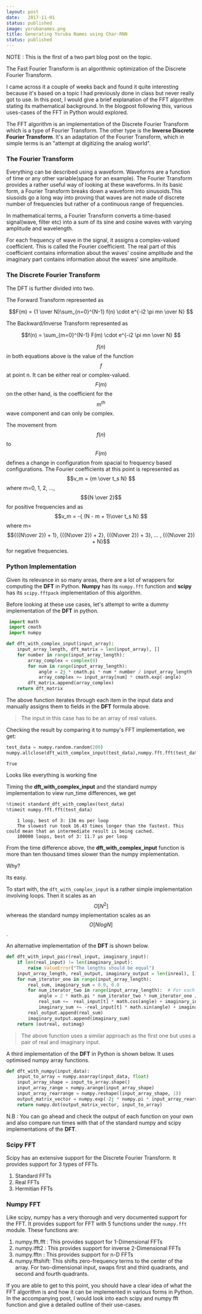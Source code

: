 ```yaml
---
layout: post
date:   2017-11-01
status: published
image: yorubanames.png 
title: Generating Yoruba Names using Char-RNN
status: published
---
```



NOTE : This is the first of a two part blog post on the topic.

The Fast Fourier Transform is an algorithmic optimization of the Discrete Fourier Transform.

 I came across it a couple of weeks back and found it quite interesting because it's based on a topic I had previously done in class but never really got to use. In this post, I would give a brief explanation of the FFT algorithm stating its mathematical background. In the blogpost following this, various uses-cases of the FFT in Python would explored.


The FFT algorithm is an implementation of the Discrete Fourier Transform which is a type of Fourier Transform. The other type is the  __Inverse Discrete Fourier Transform__. It's an adaptation of the Fourier Transform, which in simple terms is an "attempt at digitizing the analog world".

### The Fourier Transform
Everything can be described using a waveform. Waveforms are a function of time or any other variable(space for an example). The Fourier Transform provides a rather useful way of looking at these waveforms. 
In its basic form, a Fourier Transform breaks down a waveform into sinusoids.This siusoids go a long way into proving that waves are not made of discrete number of frequencies but rather of a continuous range of frequencies. 

In mathematical terms, a Fourier Transform converts a time-based signal(wave, filter etc) into a sum of its sine and cosine waves with varying amplitude and wavelength.

For each frequency of wave in the signal, it assigns a complex-valued coefficient. This is called the Fourier coefficient.
The real part of this coefficient contains information about the waves' cosine amplitude and the imaginary part contains information about the waves' sine amplitude.


### The Discrete Fourier Transform
The DFT is further divided into two.


The Forward Transform represented as


$$F(m)  = {1 \over N}\sum_{n=0}^{N-1} f(n) \cdot e^{-i2 \pi mn \over N} $$  
      

The Backward/Inverse Transform represented as


$$f(n)  = \sum_{m=0}^{N-1} F(m) \cdot e^{-i2 \pi mn \over N} $$        


$$ f(n) $$ in both equations above is the value of the function $$ f $$ at point n. It can be either real or complex-valued.
$$ F(m) $$ on the other hand, is the coefficient for the $$ m^{th} $$ wave component and can only be complex. 


The movement from $$ f(n) $$ to $$ F(m) $$ defines a change in configuration from spacial to frequency based configurations. The Fourier coefficients at this point is represented as $$v_m  = {m \over t_s N} $$ where m=0, 1, 2, ..., $${N \over 2}$$    for positive frequencies and as $$v_m  = -{ (N - m + 1)\over t_s N} $$ where m=$${({N\over 2}) + 1}, {({N\over 2}) + 2}, {({N\over 2}) + 3}, ... , {({N\over 2})  + N}$$ for negative frequencies.



### Python Implementation

Given its relevance in so many areas, there are a lot of wrappers for computing the __DFT__ in Python. __Numpy__ has its ```numpy.fft``` function and __scipy__ has its ```scipy.fftpack``` implementation of this algorithm. 

Before looking at these use cases, let's attempt to write a dummy implementation of the __DFT__ in python.

```python 
 import math 
 import cmath
 import numpy
```


```python
def dft_with_complex_input(input_array):
    input_array_length, dft_matrix = len(input_array), [] 
    for number in range(input_array_length):  
        array_complex = complex(0)
        for num in range(input_array_length):
            angle = 2j * cmath.pi * num * number / input_array_length 
            array_complex += input_array[num] * cmath.exp(-angle)
        dft_matrix.append(array_complex)
    return dft_matrix
```

The above function iterates through each item in the input data and manually assigns them to fields in the __DFT__ formula above. 

>The input in this case has to be an array of real values.

Checking the result by comparing it to numpy's FFT implementation, we get:

```python
test_data = numpy.random.random(200)
numpy.allclose(dft_with_complex_input(test_data),numpy.fft.fft(test_data))
```
    True

Looks like everything is working fine

Timing the __dft_with_complex_input__ and the standard numpy implementation to view run_time differences, we get

```python
%timeit standard_dft_with_complex(test_data)
%timeit numpy.fft.fft(test_data)
```

```
    1 loop, best of 3: 136 ms per loop
    The slowest run took 16.43 times longer than the fastest. This could mean that an intermediate result is being cached.
    100000 loops, best of 3: 11.7 µs per loop

```

From the time difference above, the **__dft_with_complex_input__** function is more than ten thousand times slower than the numpy implementation.

Why?

Its easy. 

To start with, the `dft_with_complex_input` is a rather simple implementation involving loops.
Then it scales as an $$O[N^2]$$ whereas the standard numpy implementation scales as an  $$O[N log N]$$ .



An alternative implementation of the __DFT__ is shown below.

```python
def dft_with_input_pair(real_input, imaginary_input):
    if len(real_input) != len(imaginary_input):
        raise ValueError("The lengths should be equal")
	input_array_length, real_output, imaginary_output = len(inreal), [], []
    for num_iterator_one in range(input_array_length):
        real_sum, imaginary_sum = 0.0, 0.0
		for num_iterator_two in range(input_array_length):  # For each input element
			angle = 2 * math.pi * num_iterator_two * num_iterator_one / input_array_length
			real_sum +=  real_input[t] * math.cos(angle) + imaginary_input[t] * math.sin(angle)
			imaginary_sum += -real_input[t] * math.sin(angle) + imaginary_input[t] * math.cos(angle)
		real_output.append(real_sum)
		imaginary_output.append(imaginary_sum)
	return (outreal, outimag)
```
>The above function uses a similar approach as the first one but uses a pair of real and imaginary input.


A third implementation of the __DFT__ in Python is shown below.
It uses optimised numpy array functions.

```python
def dft_with_numpy(input_data):
    input_to_array = numpy.asarray(input_data, float)
    input_array_shape = input_to_array.shape()
    input_array_range = numpy.arange(input_array_shape)
    input_array_rearrange = numpy.reshape((input_array_shape, 1))
    output_matrix_vector = numpy.exp(-2j * numpy.pi * input_array_rearrange * input_array_range / input_array_shape)
    return numpy.dot(output_matrix_vector, input_to_array)
```

N.B : You can go ahead and check the output of each function on your own and also compare run times with that of the standard numpy and scipy implementations of the __DFT__.


### Scipy FFT
Scipy has an extensive support for the  Discrete Fourier Transform. It provides support for 3 types of FFTs.

1. Standard FFTs
2. Real FFTs
3. Hermitian FFTs


### Numpy FFT
Like scipy, numpy has a very thorough and very documented support for the FFT. It provides support for FFT with 5 functions under the `numpy.fft` module. These functions are:

1. numpy.fft.fft : This provides support for 1-Dimensional FFTs
2. numpy.ifft2 : This provides support for inverse 2-Dimensional FFTs
3. numpy.fftn : This provides support for n-D FFTs
4. numpy.fftshift: This shifts zero-frequency terms to the center of the array. For two-dimensional input, swaps first and third quadrants, and second and fourth quadrants.


If you are able to get to this point, you should have a clear idea of what the FFT algorithm is and how it can be implemented in various forms in Python.
In the accompanying post, I would look into each scipy and numpy fft function and give a detailed outline of their use-cases.